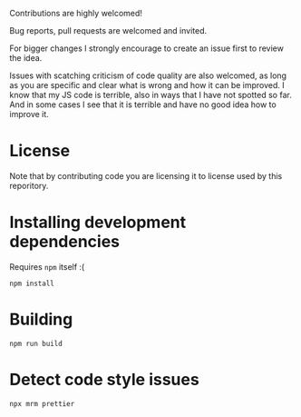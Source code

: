 Contributions are highly welcomed!

Bug reports, pull requests are welcomed and invited.

For bigger changes I strongly encourage to create an issue first to review the idea.

Issues with scatching criticism of code quality  are also welcomed, as long as you are specific and clear what is wrong and how it can be improved. I know that my JS code is terrible, also in ways that I have not spotted so far. And in some cases I see that it is terrible and have no good idea how to improve it.

# License

Note that by contributing code you are licensing it to license used by this reporitory.

# Installing development dependencies

Requires `npm` itself :(

`npm install`

# Building

`npm run build`

# Detect code style issues

`npx mrm prettier`

